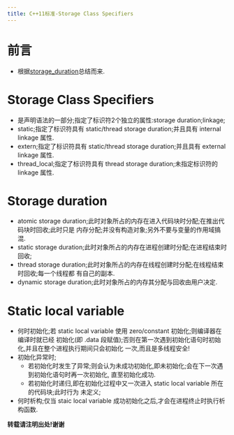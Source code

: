 ```yaml
---
title: C++11标准-Storage Class Specifiers
---
```


# 前言
* 根据[storage_duration](http://en.cppreference.com/w/cpp/language/storage_duration)总结而来.


# Storage Class Specifiers
*   是声明语法的一部分;指定了标识符2个独立的属性:storage duration;linkage;
*   static;指定了标识符具有 static/thread storage duration;并且具有 internal linkage 属性.
*   extern;指定了标识符具有 static/thread storage duration;并且具有 external linkage 属性.
*   thread_local;指定了标识符具有 thread storage duration;未指定标识符的 linkage 属性.

# Storage duration
*   atomic storage duration;此时对象所占的内存在进入代码块时分配;在推出代码块时回收;此时只是
    内存分配;并没有构造对象;另外不要与变量的作用域搞混.
*   static storage duration;此时对象所占的内存在进程创建时分配;在进程结束时回收;
*   thread storage duration;此时对象所占的内存在线程创建时分配;在线程结束时回收;每一个线程都
    有自己的副本.
*   dynamic storage duration;此时对象所占的内存其分配与回收由用户决定.

# Static local variable
*   何时初始化;若 static local variable 使用 zero/constant 初始化;则编译器在编译时就已经
    初始化(即 .data 段赋值);否则在第一次遇到初始化语句时初始化,并且在整个进程执行期间只会初始化
    一次,而且是多线程安全!
*   初始化异常时;
    -   若初始化时发生了异常;则会认为未成功初始化,即未初始化;会在下一次遇到初始化语句时再一次初始化,
        直至初始化成功.
    -   若初始化时递归,即在初始化过程中又一次进入 static local variable 所在的代码块;此时行为
        未定义;
*   何时析构;仅当 staic local variable 成功初始化之后,才会在进程终止时执行析构函数.







**转载请注明出处!谢谢**
